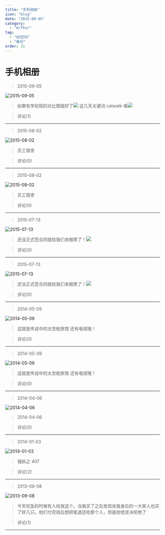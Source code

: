 ```yaml
---
title: "手机相册"
icon: "blog"
date: "2015-09-05"
category:
  - "Arthur"
tag:
  - "QQ空间"
  - "备份"
order: 31
---
```

# 手机相册

> 2015-09-05

![2015-09-05](https://pan.4a1801.life:11443/d/public/Qzone/Albums/其他/手机相册/01_2015-09-05_67C10BD2.webp)

> 如果有学前班的对比图就好了![](https://pan.4a1801.life:11443/d/public/Qzone/Common/images/e328527.gif) 这几天关键词 catwalk 咯![](https://pan.4a1801.life:11443/d/public/Qzone/Common/images/e328521.gif)

> 评论(1)

---

> 2015-08-02

![2015-08-02](https://pan.4a1801.life:11443/d/public/Qzone/Albums/其他/手机相册/02_2015-08-02_16E4904A.webp)

> 员工宿舍

> 评论(0)

---

> 2015-08-02

![2015-08-02](https://pan.4a1801.life:11443/d/public/Qzone/Albums/其他/手机相册/03_2015-08-02_54607C5C.webp)

> 员工宿舍

> 评论(0)

---

> 2015-07-13

![2015-07-13](https://pan.4a1801.life:11443/d/public/Qzone/Albums/其他/手机相册/04_2015-07-13_2458BE08.webp)

> 还没正式签合同就给我们发粮票了！![](https://pan.4a1801.life:11443/d/public/Qzone/Common/images/e328522.gif)

> 评论(0)

---

> 2015-07-13

![2015-07-13](https://pan.4a1801.life:11443/d/public/Qzone/Albums/其他/手机相册/05_2015-07-13_468187FF.webp)

> 还没正式签合同就给我们发粮票了！![](https://pan.4a1801.life:11443/d/public/Qzone/Common/images/e328522.gif)

> 评论(0)

---

> 2014-05-09

![2014-05-09](https://pan.4a1801.life:11443/d/public/Qzone/Albums/其他/手机相册/06_2014-05-09_90EC77D3.webp)

> 这就是传说中的太空舱旅馆 还有电视哦！

> 评论(0)

---

> 2014-05-09

![2014-05-09](https://pan.4a1801.life:11443/d/public/Qzone/Albums/其他/手机相册/07_2014-05-09_119CCE10.webp)

> 这就是传说中的太空舱旅馆 还有电视哦！

> 评论(0)

---

> 2014-04-06

![2014-04-06](https://pan.4a1801.life:11443/d/public/Qzone/Albums/其他/手机相册/08_2014-04-06_860A0250.webp)

> 2014-04-06

> 评论(0)

---

> 2014-01-03

![2014-01-03](https://pan.4a1801.life:11443/d/public/Qzone/Albums/其他/手机相册/09_2014-01-03_D4C6AA24.webp)

> 强拆之 407

> 评论(2)

---

> 2013-09-08

![2013-09-08](https://pan.4a1801.life:11443/d/public/Qzone/Albums/其他/手机相册/10_2013-09-08_7D708553.webp)

> 今天吃饭的时候有人给我这个。当我买了之后发现坐我身后的一大家人也买了好几只。他们付完钱后想把笔退还给那个人，但是给他坚决拒绝了

> 评论(1)

---
